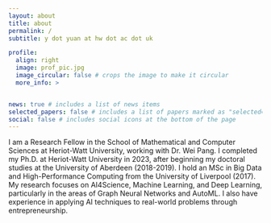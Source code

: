 ```yaml
---
layout: about
title: about
permalink: /
subtitle: y dot yuan at hw dot ac dot uk

profile:
  align: right
  image: prof_pic.jpg
  image_circular: false # crops the image to make it circular
  more_info: >


news: true # includes a list of news items
selected_papers: false # includes a list of papers marked as "selected={true}"
social: false # includes social icons at the bottom of the page
---
```



I am a Research Fellow in the School of Mathematical and Computer Sciences at Heriot-Watt University, working with Dr. Wei Pang. I completed my Ph.D. at Heriot-Watt University in 2023, after beginning my doctoral studies at the University of Aberdeen (2018-2019). I hold an MSc in Big Data and High-Performance Computing from the University of Liverpool (2017). My research focuses on AI4Science, Machine Learning, and Deep Learning, particularly in the areas of Graph Neural Networks and AutoML. I also have experience in applying AI techniques to real-world problems through entrepreneurship.
